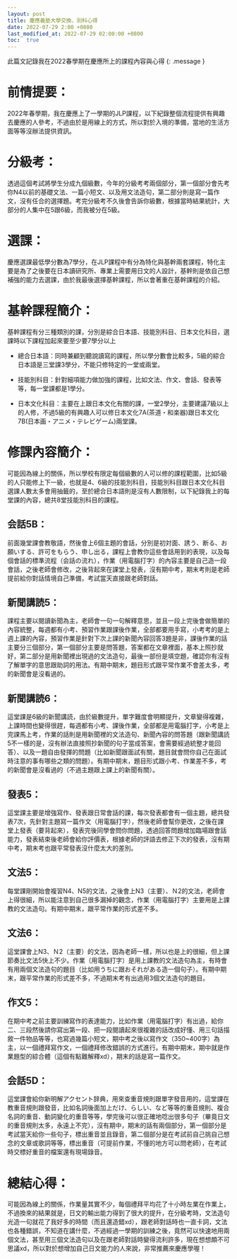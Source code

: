 ```yaml
---
layout: post
title: 慶應義塾大學交換、別科心得
date: 2022-07-29 2:00 +0800
last_modified_at: 2022-07-29 02:00:00 +0800
toc:  true
---
```

此篇文記錄我在2022春學期在慶應所上的課程內容與心得
{: .message }


# 前情提要：
2022年春學期，我在慶應上了一學期的JLP課程，以下紀錄整個流程提供有興趣去慶應的人參考，不過由於是用線上的方式，所以對於入境的準備，當地的生活方面等等沒辦法提供資訊。

# 分級考：
透過這個考試將學生分成九個級數，今年的分級考考兩個部分，第一個部分會先考你N4以前的基礎文法、一篇小短文、以及用文法造句，第二部分則是寫一篇作文，沒有任合的選擇題。考完分級考不久後會告訴你級數，根據當時結果統計，大部分的人集中在5跟6級，而我被分在5級。

# 選課：
慶應選課最低學分數為7學分，在JLP課程中有分為特化與基幹兩套課程，特化主要是為了之後要在日本讀研究所、專業上需要用日文的人設計，基幹則是依自己想補強的能力去選課，由於我最後選擇基幹課程，所以會著重在基幹課程的介紹。

# 基幹課程簡介：
基幹課程有分三種類別的課，分別是綜合日本語、技能別科目、日本文化科目，選課時以下課程加起來要至少要7學分以上

- 總合日本語：同時兼顧到聽說讀寫的課程，所以學分數會比較多，5級的綜合日本語是三堂課3學分，不能只修特定的一堂或兩堂。

- 技能別科目：針對細項能力做加強的課程，比如文法、作文、會話、發表等等，每一堂課都是1學分。

- 日本文化科目：主要在上跟日本文化有關的課，一堂2學分，主要建議7級以上的人修，不過5級的有興趣人可以修日本文化7A(茶道・和楽器)跟日本文化7B(日本画・アニメ・テレビゲーム)兩堂課。

# 修課內容簡介：
可能因為線上的關係，所以學校有限定每個級數的人可以修的課程範圍，比如5級的人只能修上下一級，也就是4、6級的技能別科目，技能別科目跟日本文化科目選課人數太多會用抽籤的，至於總合日本語則是沒有人數限制，以下紀錄我上的每堂課的內容，總共8堂技能別科目的課程。

## 会話5B：
前面幾堂課會教敬語，然後會上6個主題的會話，分別是初対面、誘う、断る、お願いする、許可をもらう、申し出る，課程上會教你這些會話用到的表現，以及每個會話的標準流程（会話の流れ），作業（用電腦打字）的內容主要是自己造一段會話，之後老師會修改，之後背起來在課堂上發表，沒有期中考，期末考則是老師提前給你對話情境自己準備，考試當天直接跟老師對話。

## 新聞講読5：
課程主要以閱讀新聞為主，老師會一句一句解釋意思，並且一段上完後會做簡單的內容統整，每週都有小考、預習作業跟課後作業，全部都要用手寫，小考考的是上週上課的內容，預習作業是針對下次上課的新聞內容回答3題是非，課後作業的話主要分三個部分，第一個部分主要是問答題，答案都在文章裡面，基本上照抄就好，第二部分是用新聞裡出現過的文法造句，最後一部份是填空題，確認你有沒有了解單字的意思跟助詞的用法。有期中期末，題目形式跟平常作業不會差太多，考的新聞會是沒看過的。
## 新聞講読6：
這堂課是6級的新聞講読，由於級數提升，單字難度會明顯提升，文章變得複雜，上課時間也變得很趕，每週都有小考、課後作業，全部都是用電腦打字，小考是上完課馬上考，作業的話則是用新聞裡的文法造句、新聞內容的問答題（跟新聞講読5不一樣的是，沒有辦法直接照抄新聞的句子當成答案，會需要經過統整才能回答）、以及一題自由發揮的問題（比如新聞跟面試有關，題目就會問你自己在面試時注意的事有哪些之類的問題）。有期中期末，題目形式跟小考、作業差不多，考的新聞會是沒看過的（不過主題跟上課上的新聞有關）。
## 發表5：
這堂課主要是增強寫作、發表跟日常會話的課，每次發表都會有一個主題，總共發表7次，先針對主題寫一篇作文（用電腦打字），然後老師會幫你更改，之後在課堂上發表（要背起來），發表完後同學會問你問題，透過回答問題增加臨場跟會話能力，發表結束後老師會給你評價表，根據老師的評語去修正下次的發表，沒有期中考，期末考也跟平常發表沒什麼太大的差別。
## 文法5：
每堂課剛開始會複習N4、N5的文法，之後會上N3（主要）、Ｎ2的文法，老師會上得很細，所以能注意到自己很多漏掉的觀念，作業（用電腦打字）主要用是上課教的文法造句。有期中期末，跟平常作業的形式差不多。
## 文法6：
這堂課會上N3、Ｎ2（主要）的文法，因為老師一樣，所以也是上的很細，但上課節奏比文法5快上不少。作業（用電腦打字）是用上課教的文法造句為主，有時會有用兩個文法造句的題目（比如用うちに跟おそれがある造一個句子）。有期中期末，跟平常作業的形式差不多，不過期末考有出過用3個文法造句的題目。
## 作文5：
在期中考之前主要訓練寫作的表達能力，比如作業（用電腦打字）有出過，給你二、三段然後請你寫出第一段、把一段閱讀起來很複雜的話改成好懂、用三句話描敘一件物品等等，也寫過幾篇小短文，期中考之後以寫作文（350~400字）為主，以一個禮拜寫作文，一個禮拜修改錯誤的方式進行。有期中期末，期中就是作業題型的綜合體（這個有點難解釋xd），期末的話是寫一篇作文。
## 会話5D：
這堂課會給你新明解アクセント辞典，用來查重音規則跟單字發音用的，這堂課在教重音規則跟發音，比如名詞後面加上だけ、らしい、など等等的重音規則、複合名詞的重音、動詞變化的重音等等，學完後可以很正確地唸出很多句子（畢竟日文的重音規則太多，永遠上不完），沒有期中，期末的話有兩個部分，第一個部分是考試當天給你一些句子，標出重音並且錄音，第二個部分是在考試前自己挑自己想念的文章或歌詞等等，標出重音（可提前作業，不懂的地方可以問老師），在考試時交標好重音的檔案還有現場錄音。
# 總結心得：
可能因為線上的關係，作業量其實不少，每個禮拜平均花了十小時左業在作業上，不過換來的結果就是，日文的輸出能力得到了很大的提升，在分級考時，文法造句光造一句就花了我好多的時間（而且還造錯xd），跟老師對話時也一直卡詞，文法也各種錯誤，不知道在講什麼，不過經過一學期的訓練之後，竟然可以快速地用兩個文法，甚至用三個文法造句以及在跟老師對話時變得流利許多，現在想想頗不可思議xd，所以對於想增加自己日文能力的人來說，非常推薦來慶應學喔！




